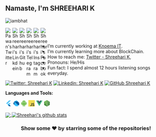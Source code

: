 ## Namaste, I'm SHREEHARI K

<p align="left"> <img src="https://komarev.com/ghpvc/?username=iambhat&label=Views&color=blue&style=plastic" alt="iambhat" /> </p>

<a href="https://twitter.com/shreeharikbhat">
  <img align="left" alt="Pawan's Twitter" width="22px" src="https://cdn.jsdelivr.net/npm/simple-icons@v3/icons/twitter.svg" />
</a>
<a href="https://linkedin.com/in/shreeharik">
  <img align="left" alt="Shreehari's Linkdein" width="22px" src="https://cdn.jsdelivr.net/npm/simple-icons@v3/icons/linkedin.svg" />
</a>
<a href="https://github.com/iambhat">
  <img align="left" alt="Shreehari's Github" width="22px" src="https://cdn.jsdelivr.net/npm/simple-icons@v3/icons/github.svg" />
</a>
<a href="https://t.me/rk_790">
  <img align="left" alt="Shreehari's Telegram" width="22px" src="https://cdn.jsdelivr.net/npm/simple-icons@v3/icons/telegram.svg" />
</a>
<a href="https://instagram.com/shreehari.k">
  <img align="left" alt="Shreehari's Instagram" width="22px" src="https://cdn.jsdelivr.net/npm/simple-icons@v3/icons/instagram.svg" />
</a>
<a href="https://www.facebook.com/shreehari.bhat.kodla/">
  <img align="left" alt="Shreehari's Facebook" width="22px" src="https://cdn.jsdelivr.net/npm/simple-icons@v3/icons/facebook.svg" />
</a>
<br/>
<br/>



-  I’m currently working at [Knoema IT](https://knoema.com/).
-  I’m currently learning more about BlockChain.
-  How to reach me: [Twitter - Shreehari K](https://twitter.com/imthepk),
-  Pronouns: He/His
-  Fun fact: I spend almost 12 hours listening songs everyday.

[![Twitter: Shreehari K](https://img.shields.io/twitter/follow/shreeharikbhat?style=social)](https://twitter.com/shreeharikbhat)
[![Linkedin: Shreehari K](https://img.shields.io/badge/-shreeharik-blue?style=flat-square&logo=Linkedin&logoColor=white&link=https://www.linkedin.com/in/shreeharik/)](https://www.linkedin.com/in/shreeharik/)
[![GitHub Shreehari K](https://img.shields.io/github/followers/iambhat?label=follow&style=social)](https://github.com/iambhat)

**Languages and Tools:**  

<code><img height="20" src="https://raw.githubusercontent.com/github/explore/80688e429a7d4ef2fca1e82350fe8e3517d3494d/topics/flutter/flutter.png"></code>
<code><img height="20" src="https://raw.githubusercontent.com/github/explore/80688e429a7d4ef2fca1e82350fe8e3517d3494d/topics/dart/dart.png"></code>
<code><img height="20" src="https://raw.githubusercontent.com/github/explore/80688e429a7d4ef2fca1e82350fe8e3517d3494d/topics/android/android.png"></code>
<code><img height="20" src="https://raw.githubusercontent.com/github/explore/80688e429a7d4ef2fca1e82350fe8e3517d3494d/topics/javascript/javascript.png"></code>
<code><img height="20" src="https://raw.githubusercontent.com/github/explore/80688e429a7d4ef2fca1e82350fe8e3517d3494d/topics/vue/vue.png"></code>
<code><img height="20" src="https://raw.githubusercontent.com/github/explore/80688e429a7d4ef2fca1e82350fe8e3517d3494d/topics/nodejs/nodejs.png"></code>    

<a href="https://github.com/iambhat">
  <img align="center" src="https://github-readme-stats.vercel.app/api/top-langs/?username=iambhat&theme=light&hide_langs_below=2" />
</a>
<a href="https://github.com/iambhat">
 <img align="center" src="https://github-readme-stats.vercel.app/api?username=iambhat&show_icons=true&theme=light&line_height=27" alt="Shreehari's github stats"/>
</a>
<!--
<a href="https://github.com/iambhat/FlutterExampleApps">
  <img align="center" src="https://github-readme-stats.vercel.app/api/pin/?username=iambhat&repo=FlutterExampleApps&theme=light" />
</a>
<a href="https://github.com/iambhat/VelocityX">
 <img align="center" src="https://github-readme-stats.vercel.app/api/pin/?username=iambhat&repo=VelocityX&theme=light" />
</a>-->

<div align="center">

### Show some ❤️ by starring some of the repositories!

</div>
